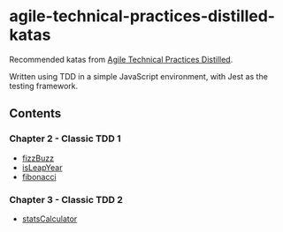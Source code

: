 # agile-technical-practices-distilled-katas

Recommended katas from [Agile Technical Practices Distilled](https://www.amazon.co.uk/Agile-Technical-Practices-Distilled-Mastering/dp/1793412375).

Written using TDD in a simple JavaScript environment, with Jest as the testing framework.

## Contents

### Chapter 2 - Classic TDD 1

- [fizzBuzz](src/fizzBuzz.js)
- [isLeapYear](src/leapYear.js)
- [fibonacci](src/fibonacci.js)

### Chapter 3 - Classic TDD 2

- [statsCalculator](src/statsCalculator.js)
